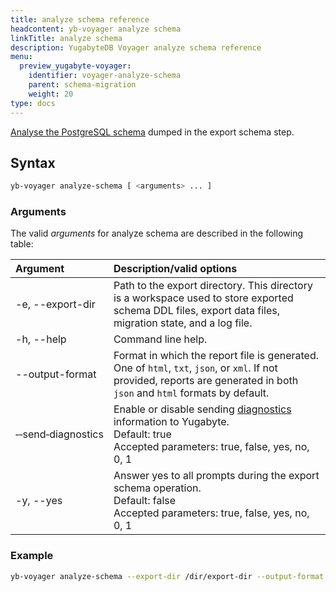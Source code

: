 ```yaml
---
title: analyze schema reference
headcontent: yb-voyager analyze schema
linkTitle: analyze schema
description: YugabyteDB Voyager analyze schema reference
menu:
  preview_yugabyte-voyager:
    identifier: voyager-analyze-schema
    parent: schema-migration
    weight: 20
type: docs
---
```


[Analyse the PostgreSQL schema](../../../migrate/migrate-steps/#analyze-schema) dumped in the export schema step.

## Syntax

```sh
yb-voyager analyze-schema [ <arguments> ... ]
```

### Arguments

The valid *arguments* for analyze schema are described in the following table:

| Argument | Description/valid options |
| :------- | :------------------------ |
| -e, --export-dir | Path to the export directory. This directory is a workspace used to store exported schema DDL files, export data files, migration state, and a log file.|
| -h, --help | Command line help. |
| --output-format | Format in which the report file is generated. One of `html`, `txt`, `json`, or `xml`. If not provided, reports are generated in both `json` and `html` formats by default. |
| &#8209;&#8209;send&#8209;diagnostics | Enable or disable sending [diagnostics](../../../diagnostics-report/) information to Yugabyte. <br>Default: true<br> Accepted parameters: true, false, yes, no, 0, 1 |
| -y, --yes | Answer yes to all prompts during the export schema operation. <br>Default: false<br> Accepted parameters: true, false, yes, no, 0, 1 |

### Example

```sh
yb-voyager analyze-schema --export-dir /dir/export-dir --output-format txt
```
